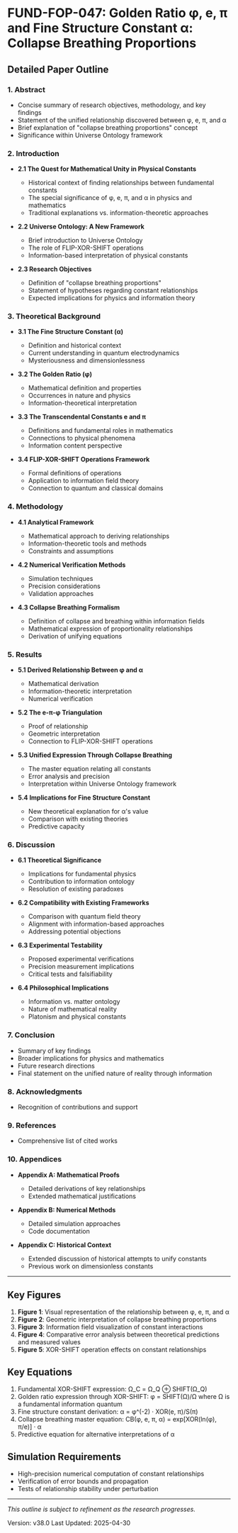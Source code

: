 # FUND-FOP-047: Golden Ratio φ, e, π and Fine Structure Constant α: Collapse Breathing Proportions

## Detailed Paper Outline

### 1. Abstract
- Concise summary of research objectives, methodology, and key findings
- Statement of the unified relationship discovered between φ, e, π, and α
- Brief explanation of "collapse breathing proportions" concept
- Significance within Universe Ontology framework

### 2. Introduction
- **2.1 The Quest for Mathematical Unity in Physical Constants**
  - Historical context of finding relationships between fundamental constants
  - The special significance of φ, e, π, and α in physics and mathematics
  - Traditional explanations vs. information-theoretic approaches
  
- **2.2 Universe Ontology: A New Framework**
  - Brief introduction to Universe Ontology
  - The role of FLIP-XOR-SHIFT operations
  - Information-based interpretation of physical constants
  
- **2.3 Research Objectives**
  - Definition of "collapse breathing proportions"
  - Statement of hypotheses regarding constant relationships
  - Expected implications for physics and information theory

### 3. Theoretical Background
- **3.1 The Fine Structure Constant (α)**
  - Definition and historical context
  - Current understanding in quantum electrodynamics
  - Mysteriousness and dimensionlessness
  
- **3.2 The Golden Ratio (φ)**
  - Mathematical definition and properties
  - Occurrences in nature and physics
  - Information-theoretical interpretation
  
- **3.3 The Transcendental Constants e and π**
  - Definitions and fundamental roles in mathematics
  - Connections to physical phenomena
  - Information content perspective
  
- **3.4 FLIP-XOR-SHIFT Operations Framework**
  - Formal definitions of operations
  - Application to information field theory
  - Connection to quantum and classical domains

### 4. Methodology
- **4.1 Analytical Framework**
  - Mathematical approach to deriving relationships
  - Information-theoretic tools and methods
  - Constraints and assumptions
  
- **4.2 Numerical Verification Methods**
  - Simulation techniques
  - Precision considerations
  - Validation approaches
  
- **4.3 Collapse Breathing Formalism**
  - Definition of collapse and breathing within information fields
  - Mathematical expression of proportionality relationships
  - Derivation of unifying equations

### 5. Results
- **5.1 Derived Relationship Between φ and α**
  - Mathematical derivation
  - Information-theoretic interpretation
  - Numerical verification
  
- **5.2 The e-π-φ Triangulation**
  - Proof of relationship
  - Geometric interpretation
  - Connection to FLIP-XOR-SHIFT operations
  
- **5.3 Unified Expression Through Collapse Breathing**
  - The master equation relating all constants
  - Error analysis and precision
  - Interpretation within Universe Ontology framework
  
- **5.4 Implications for Fine Structure Constant**
  - New theoretical explanation for α's value
  - Comparison with existing theories
  - Predictive capacity

### 6. Discussion
- **6.1 Theoretical Significance**
  - Implications for fundamental physics
  - Contribution to information ontology
  - Resolution of existing paradoxes
  
- **6.2 Compatibility with Existing Frameworks**
  - Comparison with quantum field theory
  - Alignment with information-based approaches
  - Addressing potential objections
  
- **6.3 Experimental Testability**
  - Proposed experimental verifications
  - Precision measurement implications
  - Critical tests and falsifiability
  
- **6.4 Philosophical Implications**
  - Information vs. matter ontology
  - Nature of mathematical reality
  - Platonism and physical constants

### 7. Conclusion
- Summary of key findings
- Broader implications for physics and mathematics
- Future research directions
- Final statement on the unified nature of reality through information

### 8. Acknowledgments
- Recognition of contributions and support

### 9. References
- Comprehensive list of cited works

### 10. Appendices
- **Appendix A: Mathematical Proofs**
  - Detailed derivations of key relationships
  - Extended mathematical justifications
  
- **Appendix B: Numerical Methods**
  - Detailed simulation approaches
  - Code documentation
  
- **Appendix C: Historical Context**
  - Extended discussion of historical attempts to unify constants
  - Previous work on dimensionless constants

---

## Key Figures

1. **Figure 1**: Visual representation of the relationship between φ, e, π, and α
2. **Figure 2**: Geometric interpretation of collapse breathing proportions
3. **Figure 3**: Information field visualization of constant interactions
4. **Figure 4**: Comparative error analysis between theoretical predictions and measured values
5. **Figure 5**: XOR-SHIFT operation effects on constant relationships

## Key Equations

1. Fundamental XOR-SHIFT expression: Ω_C = Ω_Q ⊕ SHIFT(Ω_Q)
2. Golden ratio expression through XOR-SHIFT: φ = SHIFT(Ω)/Ω where Ω is a fundamental information quantum
3. Fine structure constant derivation: α = φ^(-2) · XOR(e, π)/S(π)
4. Collapse breathing master equation: CB(φ, e, π, α) = exp[XOR(ln(φ), π/e)] · α
5. Predictive equation for alternative interpretations of α

## Simulation Requirements

- High-precision numerical computation of constant relationships
- Verification of error bounds and propagation
- Tests of relationship stability under perturbation

---

*This outline is subject to refinement as the research progresses.*

Version: v38.0
Last Updated: 2025-04-30 
